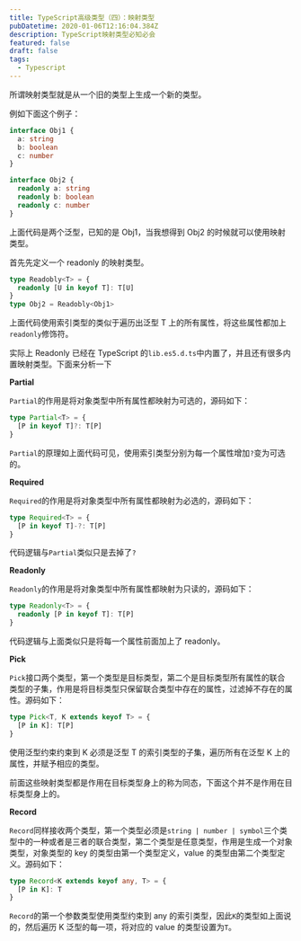 ```yaml
---
title: TypeScript高级类型（四）：映射类型
pubDatetime: 2020-01-06T12:16:04.384Z
description: TypeScript映射类型必知必会
featured: false
draft: false
tags:
  - Typescript
---
```



所谓映射类型就是从一个旧的类型上生成一个新的类型。

例如下面这个例子：

```ts
interface Obj1 {
  a: string
  b: boolean
  c: number
}

interface Obj2 {
  readonly a: string
  readonly b: boolean
  readonly c: number
}
```

上面代码是两个泛型，已知的是 Obj1，当我想得到 Obj2 的时候就可以使用映射类型。

首先先定义一个 readonly 的映射类型。

```ts
type Readobly<T> = {
  readonly [U in keyof T]: T[U]
}
type Obj2 = Readobly<Obj1>
```

上面代码使用索引类型的类似于遍历出泛型 T 上的所有属性，将这些属性都加上`readonly`修饰符。

实际上 Readonly 已经在 TypeScript 的`lib.es5.d.ts`中内置了，并且还有很多内置映射类型。下面来分析一下

**Partial**

`Partial`的作用是将对象类型中所有属性都映射为可选的，源码如下：

```ts
type Partial<T> = {
  [P in keyof T]?: T[P]
}
```

`Partial`的原理如上面代码可见，使用索引类型分别为每一个属性增加`?`变为可选的。

**Required**

`Required`的作用是将对象类型中所有属性都映射为必选的，源码如下：

```ts
type Required<T> = {
  [P in keyof T]-?: T[P]
}
```

代码逻辑与`Partial`类似只是去掉了`?`

**Readonly**

`Readonly`的作用是将对象类型中所有属性都映射为只读的，源码如下：

```ts
type Readonly<T> = {
  readonly [P in keyof T]: T[P]
}
```

代码逻辑与上面类似只是将每一个属性前面加上了 readonly。

**Pick**

`Pick`接口两个类型，第一个类型是目标类型，第二个是目标类型所有属性的联合类型的子集，作用是将目标类型只保留联合类型中存在的属性，过滤掉不存在的属性。源码如下：

```ts
type Pick<T, K extends keyof T> = {
  [P in K]: T[P]
}
```

使用泛型约束约束到 K 必须是泛型 T 的索引类型的子集，遍历所有在泛型 K 上的属性，并赋予相应的类型。

前面这些映射类型都是作用在目标类型身上的称为同态，下面这个并不是作用在目标类型身上的。

**Record**

`Record`同样接收两个类型，第一个类型必须是`string | number | symbol`三个类型中的一种或者是三者的联合类型，第二个类型是任意类型，作用是生成一个对象类型，对象类型的 key 的类型由第一个类型定义，value 的类型由第二个类型定义。源码如下：

```ts
type Record<K extends keyof any, T> = {
  [P in K]: T
}
```

`Record`的第一个参数类型使用类型约束到 any 的索引类型，因此`K`的类型如上面说的，然后遍历 K 泛型的每一项，将对应的 value 的类型设置为`T`。
